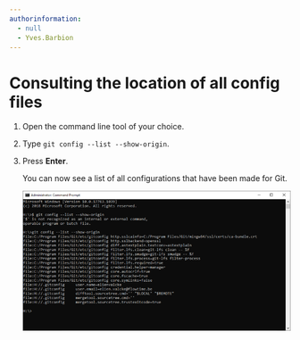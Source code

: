 ```yaml
---
authorinformation:
  - null
  - Yves.Barbion
---
```


# Consulting the location of all config files

1. Open the command line tool of your choice.
2. Type `git config --list --show-origin`.
3. Press **Enter**.

   You can now see a list of all configurations that have been made for Git.

   ![](../../../.gitbook/assets/location_config.png)

